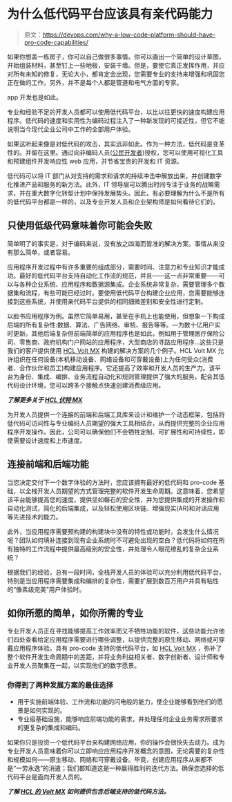 # 为什么低代码平台应该具有亲代码能力

> 原文：<https://devops.com/why-a-low-code-platform-should-have-pro-code-capabilities/>

如果你想盖一栋房子，你可以自己做很多事情。你可以画出一个简单的设计草图，开始组装材料，甚至钉上一些地板，安装干墙。但是，要使它真正发挥作用，并应对所有未知的修复，无论大小，都肯定会出现，您需要专业的支持来增强和巩固您正在做的工作。另外，并不是每个人都是管道和电气方面的专家。

app 开发也是如此。

专业和经验不足的开发人员都可以使用低代码平台，以比以往更快的速度构建应用程序。低代码的速度和实用性为编码过程注入了一种新发现的可接近性，但它不能说明当今现代企业公司中工作的全部用户体验。

如果这听起来像是对低代码的攻击，其实远非如此。作为一种方法，低代码是变革性的。并留在这里。通过向非编码人员([公民开发者](https://devops.com/?s=citizen%20developers))授权，您可以使用可视化工具和预建组件开发响应性 web 应用，并节省宝贵的开发和 IT 资源。

低代码可以将 IT 部门从对支持的需求和请求的持续冲击中解放出来，并创建数字化推进产品和服务的新方法。此外，IT 领导层可以腾出时间专注于业务的战略需求，并在重大数字化转型计划中保持发展势头。因此，有必要理解为什么不是所有的低代码平台都是一样的，以及专业开发人员和企业架构师是如何看待它们的。

## 只使用低级代码意味着你可能会失败

简单明了的事实是，对于编码来说，没有放之四海而皆准的解决方案。事情从来没有那么简单，或者容易。

应用程序开发过程中有许多重要的组成部分，需要时间、注意力和专业知识才能成功。最好的低代码平台支持自动化工作流的规范，并且——这一点非常重要——可以与各种企业系统、应用程序和数据源集成。企业系统非常复杂，需要管理多个数据集和流程，有些可能已经过时。要使用低代码平台构建企业应用，您需要能够连接到这些系统，并使用亲代码平台提供的相同细微差别和安全性进行定制。

以脸书应用程序为例。虽然它简单易用，甚至在手机上也能使用，但想象一下构成后端的所有复杂性:数据、算法、广告网络、审核、报告等等。—为数十亿用户实时更新。其他后端复杂但前端简单的应用程序也是如此，例如用于管理医疗保险公司、零售商、政府机构门户网站的应用程序，大型商店的寻路应用程序…这些只是我们的客户提供使用 [HCL Volt MX](https://www.hcltechsw.com/products/volt-mx) 构建的解决方案的几个例子。HCL Volt MX 允许组织在任何设备(本机移动设备、网络设备和可穿戴设备)上为任何受众(消费者、合作伙伴和员工)构建应用程序。它还提高了效率和开发人员的生产力。该平台为身份、集成、编排、业务流程自动化和规则管理提供了强大的服务。配合其低代码设计环境，您可以跨多个接触点快速创建消费级应用。

***了解更多关于 [HCL 伏特 MX](https://leap.hcltechsw.com/apps/anon/org/app/3cfa4414-1055-458b-8b32-db6f4dff158d/launch/index.html?form=F_Form1)***

为开发人员提供一个连接的前端和后端工具库来设计和维护一个动态框架，包括将低代码可访问性与专业编码人员期望的强大工具相结合，从而提供完整的企业应用程序开发操作。因此，公司可以确保他们不会牺牲定制、可扩展性和可持续性，即使需要设计速度和上市速度。

## 连接前端和后端功能

当您决定交付下一个数字体验的方法时，您应该拥有最好的低代码和 pro-code 基础，以全栈开发人员期望的方式管理完整的软件开发生命周期。这意味着，您希望该平台能够提高您的速度，提供坚如磐石的安全性，并为您提供集成的开发操作和自动化测试，简化的后端集成，以及轻松使用区块链、增强现实(AR)和对话应用等先进技术的能力。

此外，当应用程序需要预构建的构建块中没有的特性或功能时，会发生什么情况呢？团队如何填补连接到现有企业系统时不可避免出现的空白？低代码将如何在所有独特的工作流程中提供最高级别的安全性，并处理令人眼花缭乱的复杂企业系统？

根据我们的经验，总有一段时间，全栈开发人员的体验可以充分利用低代码平台，特别是当应用程序需要集成和编排的复杂性，需要扩展到数百万用户并具有粘性的“像素级完美”用户体验时。

## 如你所愿的简单，如你所需的专业

专业开发人员正在寻找能够提高工作效率而又不牺牲功能的软件，这些功能允许他们四处查看给定应用程序需要进行哪些调整，以提供完整的原生移动、网络或可穿戴应用程序体验。具有 pro-code 支持的低代码平台，如 [HCL Volt MX](https://www.hcltechsw.com/wps/portal/products/volt-mx/developer-resources) ，弥补了整个软件开发生命周期中的差距，并将业务利益相关者、数字创新者、设计师和专业开发人员聚集在一起，以实现他们的数字愿景。

### 你得到了两种发展方案的最佳选择

*   用于实施前端体验、工作流和功能的闪电般的能力，使企业能够看到他们的愿景是如何实现的。
*   专业级基础设施，能够响应前端功能的需求，并处理任何企业业务需求所要求的更复杂的集成和编码。

如果你只是投资一个低代码平台来构建网络应用，你的操作会很快失去动力。成为专业开发人员意味着你可以立即响应应用程序开发概念的意图，无论需要的复杂性和规模如何——原生移动、网络和可穿戴设备。毕竟，创建应用程序从来都不是“一劳永逸”的消遣；我们都知道这是一种赢得胜利的迭代方法。确保您选择的低代码平台是面向开发人员的。

***了解 [HCL 的 Volt MX](https://www.hcltechsw.com/products/volt-mx) 如何提供包含后端支持的低代码方法。***